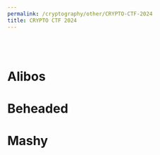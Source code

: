 ```yaml
---
permalink: /cryptography/other/CRYPTO-CTF-2024
title: CRYPTO CTF 2024
---
```


<br>
<br>

# Alibos


# Beheaded


# Mashy
